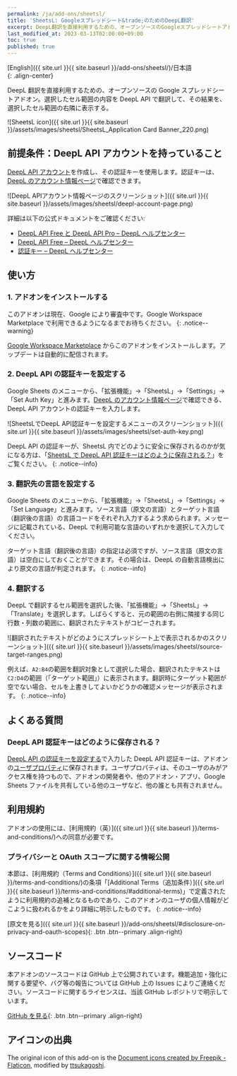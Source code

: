 ```yaml
---
permalink: /ja/add-ons/sheetsl/
title: 'SheetsL: Googleスプレッドシート&trade;のためのDeepL翻訳'
excerpt: DeepL翻訳を直接利用するための、オープンソースのGoogleスプレッドシートアドオン。選択したセル範囲の内容をDeepL APIで翻訳して、その結果を、選択したセル範囲の右隣に表示する。
last_modified_at: 2023-03-13T02:00:00+09:00
toc: true
published: true
---
```


[English]({{ site.url }}{{ site.baseurl }}/add-ons/sheetsl/)/日本語  
{: .align-center}

<!--
[![Get this add-on from Google Workspace Marketplace](https://img.shields.io/badge/Google%20Workspace%20Add--on-Available-green?style=flat-square)](https://workspace.google.com/marketplace/app/group_merge_mail_merge_for_gmail/586770229603) [![clasp](https://img.shields.io/badge/built%20with-clasp-4285f4.svg?style=flat-square)](https://github.com/google/clasp) [![code style: prettier](https://img.shields.io/badge/code_style-prettier-ff69b4.svg?style=flat-square)](https://github.com/prettier/prettier)
[![CodeQL](https://github.com/ttsukagoshi/mail-merge-for-gmail/actions/workflows/codeql-analysis.yml/badge.svg)](https://github.com/ttsukagoshi/mail-merge-for-gmail/actions/workflows/codeql-analysis.yml) [![Deploy](https://github.com/ttsukagoshi/mail-merge-for-gmail/actions/workflows/deploy.yml/badge.svg)](https://github.com/ttsukagoshi/mail-merge-for-gmail/actions/workflows/deploy.yml) [![Labeler](https://github.com/ttsukagoshi/mail-merge-for-gmail/actions/workflows/label.yml/badge.svg)](https://github.com/ttsukagoshi/mail-merge-for-gmail/actions/workflows/label.yml) [![Lint Code Base](https://github.com/ttsukagoshi/mail-merge-for-gmail/actions/workflows/linter.yml/badge.svg)](https://github.com/ttsukagoshi/mail-merge-for-gmail/actions/workflows/linter.yml)
-->

DeepL 翻訳を直接利用するための、オープンソースの Google スプレッドシートアドオン。選択したセル範囲の内容を DeepL API で翻訳して、その結果を、選択したセル範囲の右隣に表示する。

![SheetsL icon]({{ site.url }}{{ site.baseurl }}/assets/images/sheetsl/SheetsL_Application Card Banner_220.png)

## 前提条件：DeepL API アカウントを持っていること

[DeepL API アカウント](https://www.deepl.com/ja/account)を作成し、その認証キーを使用します。認証キーは、[DeepL のアカウント情報ページ](https://www.deepl.com/ja/account/summary)で確認できます。

![DeepL APIアカウント情報ページのスクリーンショット]({{ site.url }}{{ site.baseurl }}/assets/images/sheetsl/deepl-account-page.png)

詳細は以下の公式ドキュメントをご確認ください:

- [DeepL API Free と DeepL API Pro – DeepL ヘルプセンター](https://support.deepl.com/hc/ja/articles/360021183620-DeepL-API-Free%E3%81%A8DeepL-API-Pro)
- [DeepL API Free – DeepL ヘルプセンター](https://support.deepl.com/hc/ja/articles/360021200939-DeepL-API-Free)
- [認証キー – DeepL ヘルプセンター](https://support.deepl.com/hc/ja/articles/360020695820-%E8%AA%8D%E8%A8%BC%E3%82%AD%E3%83%BC)

## 使い方

### 1. アドオンをインストールする

このアドオンは現在、Google により審査中です。Google Workspace Marketplace で利用できるようになるまでお待ちください。
{: .notice--warning}

[Google Workspace Marketplace]() からこのアドオンをインストールします。アップデートは自動的に配信されます。

### 2. DeepL API の認証キーを設定する

Google Sheets のメニューから、「拡張機能」→「SheetsL」→「Settings」→「Set Auth Key」と進みます。[DeepL のアカウント情報ページ](https://www.deepl.com/ja/account/summary)で確認できる、DeepL API アカウントの認証キーを入力します。

![SheetsLでDeepL API認証キーを設定するメニューのスクリーンショット]({{ site.url }}{{ site.baseurl }}/assets/images/sheetsl/set-auth-key.png)

DeepL API の認証キーが、SheetsL 内でどのように安全に保存されるのかが気になる方は、「[SheetsL で DeepL API 認証キーはどのように保存される？](#deepl-api-認証キーはどのように保存される)」をご覧ください。
{: .notice--info}

### 3. 翻訳先の言語を設定する

Google Sheets のメニューから、「拡張機能」→「SheetsL」→「Settings」→「Set Language」と進みます。ソース言語（原文の言語）とターゲット言語（翻訳後の言語）の言語コードをそれぞれ入力するよう求められます。メッセージに記載されている、DeepL で利用可能な言語のいずれかを選択して入力してください。

ターゲット言語（翻訳後の言語）の指定は必須ですが、ソース言語（原文の言語）は空白にしておくことができます。その場合は、DeepL の自動言語検出により原文の言語が判定されます。
{: .notice--info}

### 4. 翻訳する

DeepL で翻訳するセル範囲を選択した後、「拡張機能」→「SheetsL」→「Translate」を選択します。しばらくすると、元の範囲の右側に隣接する同じ行数・列数の範囲に、翻訳されたテキストがコピーされます。

![翻訳されたテキストがどのようにスプレッドシート上で表示されるかのスクリーンショット]({{ site.url }}{{ site.baseurl }}/assets/images/sheetsl/source-target-ranges.png)

例えば、`A2:B4`の範囲を翻訳対象として選択した場合、翻訳されたテキストは`C2:D4`の範囲（「ターゲット範囲」）に表示されます。翻訳時にターゲット範囲が空でない場合、セルを上書きしてよいかどうかの確認メッセージが表示されます。
{: .notice--info}

## よくある質問

### DeepL API 認証キーはどのように保存される？

[DeepL API の認証キーを設定する](#2-deepl-api-の認証キーを設定する)で入力した DeepL API 認証キーは、アドオンの[ユーザプロパティ](https://developers.google.com/apps-script/guides/properties?hl=ja)に保存されます。ユーザプロパティは、そのユーザのみがアクセス権を持つもので、アドオンの開発者や、他のアドオン・アプリ、Google Sheets ファイルを共有している他のユーザなど、他の誰とも共有されません。

## 利用規約

アドオンの使用には、[利用規約（英）]({{ site.url }}{{ site.baseurl }}/terms-and-conditions/)への同意が必要です。

### プライバシーと OAuth スコープに関する情報公開

本節は、[利用規約（Terms and Conditions）]({{ site.url }}{{ site.baseurl }}/terms-and-conditions/)の条項「[Additional Terms（追加条件）]({{ site.url }}{{ site.baseurl }}/terms-and-conditions/#additional-terms)」で定義されたように利用規約の追補となるものであり、このアドオンのユーザの個人情報がどこように扱われるかをより詳細に明示したものです。
{: .notice--info}

[原文を見る]({{ site.url }}{{ site.baseurl }}/add-ons/sheetsl/#disclosure-on-privacy-and-oauth-scopes){: .btn .btn--primary .align-right}

## ソースコード

本アドオンのソースコードは GitHub 上で公開されています。機能追加・強化に関する要望や、バグ等の報告については GitHub 上の Issues によりご連絡ください。ソースコードに関するライセンスは、当該 GitHub レポジトリで明示しています。

[GitHub を見る](https://github.com/ttsukagoshi/sheetsL){: .btn .btn--primary .align-right}

## アイコンの出典

The original icon of this add-on is the [Document icons created by Freepik - Flaticon](https://www.flaticon.com/free-icons/document), modified by [ttsukagoshi](https://github.com/ttsukagoshi).
